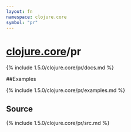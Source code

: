 ```yaml
---
layout: fn
namespace: clojure.core
symbol: "pr"
---
```


# [clojure.core](../)/pr

{% include 1.5.0/clojure.core/pr/docs.md %}

##Examples

{% include 1.5.0/clojure.core/pr/examples.md %}
## Source
{% include 1.5.0/clojure.core/pr/src.md %}

